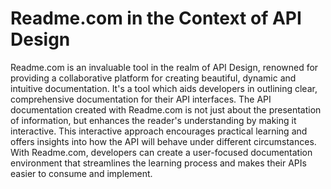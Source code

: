 # Readme.com in the Context of API Design

Readme.com is an invaluable tool in the realm of API Design, renowned for providing a collaborative platform for creating beautiful, dynamic and intuitive documentation. It's a tool which aids developers in outlining clear, comprehensive documentation for their API interfaces. The API documentation created with Readme.com is not just about the presentation of information, but enhances the reader's understanding by making it interactive. This interactive approach encourages practical learning and offers insights into how the API will behave under different circumstances. With Readme.com, developers can create a user-focused documentation environment that streamlines the learning process and makes their APIs easier to consume and implement.